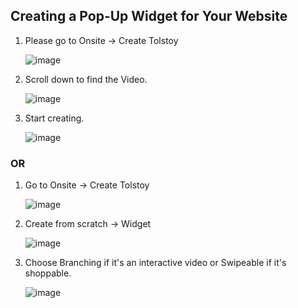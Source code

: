 ## Creating a Pop-Up Widget for Your Website

1. Please go to Onsite -> Create Tolstoy

   ![image](https://github.com/user-attachments/assets/b57f162a-0188-4ee6-859f-7b5cdd7b6a60)

2. Scroll down to find the Video.

   ![image](https://github.com/user-attachments/assets/82e5abd3-be2f-4117-8f62-c03f74350bd7)

3. Start creating.

   ![image](https://github.com/user-attachments/assets/261330ac-93ec-4a43-b8e6-72918c2262e5)

### OR

1. Go to Onsite -> Create Tolstoy

   ![image](https://github.com/user-attachments/assets/b57f162a-0188-4ee6-859f-7b5cdd7b6a60)

2. Create from scratch -> Widget

   ![image](https://github.com/user-attachments/assets/98927a2a-cb58-43a2-8798-13b2c397805d)

3. Choose Branching if it's an interactive video or Swipeable if it's shoppable.

   ![image](https://github.com/user-attachments/assets/0ea86098-d7e6-4c62-a01c-15eb58bc4e99)


